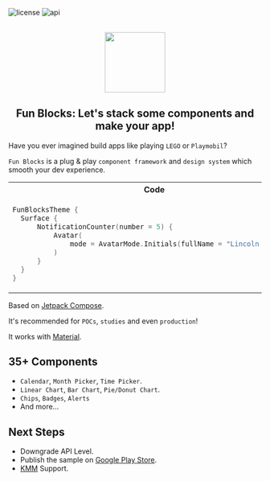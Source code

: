 ![license](https://img.shields.io/badge/license-mit-red?style=for-the-badge)
![api](https://img.shields.io/badge/api-26+-yellow?style=for-the-badge)

<div align="center">
<br />
<img width="120" src="https://github.com/LincolnStuart/fun-blocks/assets/8579195/bab90816-b2be-494d-9634-18b388aef7ad"/>
<h2>Fun Blocks: Let's stack some components and make your app!</h2>
</div>

Have you ever imagined build apps like playing `LEGO` or `Playmobil`?

`Fun Blocks` is a plug & play `component framework` and `design system` which smooth your dev experience.

<table>
<tr>
<th> Code </th>
<th> Result </th>
</tr>
<tr>
<td>

```kotlin
FunBlocksTheme {
  Surface {
      NotificationCounter(number = 5) {
          Avatar(
              mode = AvatarMode.Initials(fullName = "Lincoln Stuart")
          )
      }
  }
}
```

</td>
<td>
<img width="50" src="https://github.com/LincolnStuart/fun-blocks/assets/8579195/2936f7f6-01a2-4b04-a2da-2949a5dd167d" />
</td>
</tr>
</table>

Based on [Jetpack Compose](https://developer.android.com/jetpack/compose).

It's recommended for `POCs`, `studies` and even `production`!

It works with [Material](https://developer.android.com/jetpack/androidx/releases/compose-material).

## 35+ Components
- `Calendar`, `Month Picker`, `Time Picker`.
- `Linear Chart`, `Bar Chart`, `Pie/Donut Chart`.
- `Chips`, `Badges`, `Alerts`
- And more...

## Next Steps
- Downgrade API Level.
- Publish the sample on [Google Play Store](https://play.google.com/).
- [KMM](https://kotlinlang.org/docs/multiplatform-mobile-getting-started.html) Support.
